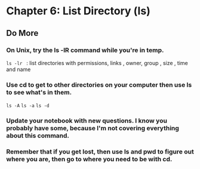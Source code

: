 
# Chapter 6: List Directory (ls)

## Do More

### On Unix, try the ls -lR command while you're in temp.
  `ls -lr ` : list directories with permissions, links , owner, group , size , time and name


### Use cd to get to other directories on your computer then use ls to see what's in them.

   `ls -A`
   `ls -a`
   `ls -d`

### Update your notebook with new questions. I know you probably have some, because I'm not covering everything about this command.

### Remember that if you get lost, then use ls and pwd to figure out where you are, then go to where you need to be with cd.

